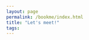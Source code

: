 ```yaml
---
layout: page
permalink: /bookme/index.html
title: "Let's meet!"
tags: 
---
```

<!-- Calendly inline widget begin -->
<div class="calendly-inline-widget" data-url="https://calendly.com/idvorkin/60min" style="min-width:320px;height:580px;"></div>
<script type="text/javascript" src="https://assets.calendly.com/assets/external/widget.js"></script>
<!-- Calendly inline widget end -->

